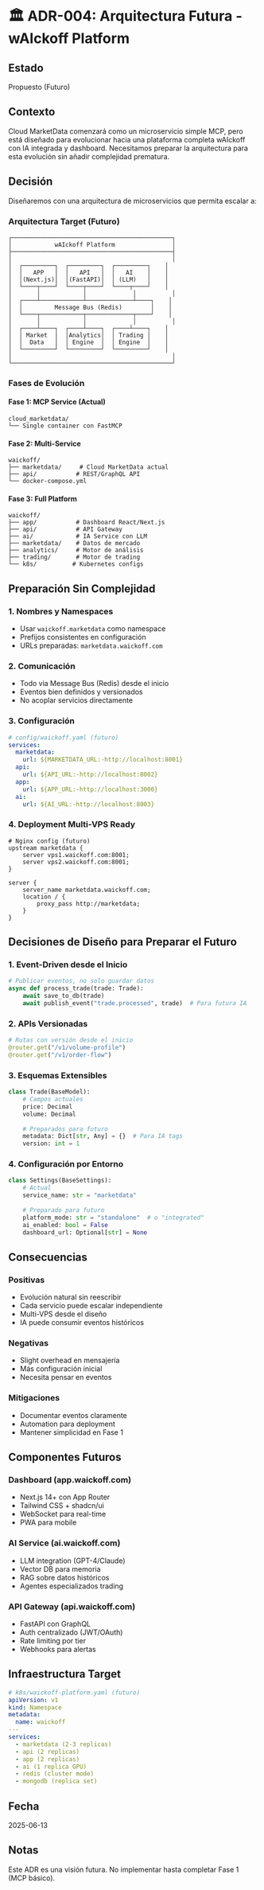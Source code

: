 # 🏛️ ADR-004: Arquitectura Futura - wAIckoff Platform

## Estado
Propuesto (Futuro)

## Contexto
Cloud MarketData comenzará como un microservicio simple MCP, pero está diseñado para evolucionar hacia una plataforma completa wAIckoff con IA integrada y dashboard. Necesitamos preparar la arquitectura para esta evolución sin añadir complejidad prematura.

## Decisión
Diseñaremos con una arquitectura de microservicios que permita escalar a:

### Arquitectura Target (Futuro)
```
┌─────────────────────────────────────────────┐
│            wAIckoff Platform                │
├─────────────────────────────────────────────┤
│                                             │
│  ┌─────────┐  ┌─────────┐  ┌─────────┐    │
│  │   APP   │  │   API   │  │   AI    │    │
│  │(Next.js)│  │(FastAPI)│  │ (LLM)   │    │
│  └────┬────┘  └────┬────┘  └────┬────┘    │
│       │            │             │          │
│  ┌────┴────────────┴─────────────┴────┐    │
│  │         Message Bus (Redis)        │    │
│  └────┬────────────┬─────────────┬────┘    │
│       │            │             │          │
│  ┌────┴────┐  ┌────┴────┐  ┌────┴────┐    │
│  │ Market  │  │Analytics│  │ Trading │    │
│  │  Data   │  │ Engine  │  │ Engine  │    │
│  └─────────┘  └─────────┘  └─────────┘    │
│                                             │
└─────────────────────────────────────────────┘
```

### Fases de Evolución

#### Fase 1: MCP Service (Actual)
```
cloud_marketdata/
└── Single container con FastMCP
```

#### Fase 2: Multi-Service
```
waickoff/
├── marketdata/     # Cloud MarketData actual
├── api/           # REST/GraphQL API
└── docker-compose.yml
```

#### Fase 3: Full Platform
```
waickoff/
├── app/           # Dashboard React/Next.js
├── api/           # API Gateway
├── ai/            # IA Service con LLM
├── marketdata/    # Datos de mercado
├── analytics/     # Motor de análisis
├── trading/       # Motor de trading
└── k8s/          # Kubernetes configs
```

## Preparación Sin Complejidad

### 1. Nombres y Namespaces
- Usar `waickoff.marketdata` como namespace
- Prefijos consistentes en configuración
- URLs preparadas: `marketdata.waickoff.com`

### 2. Comunicación
- Todo via Message Bus (Redis) desde el inicio
- Eventos bien definidos y versionados
- No acoplar servicios directamente

### 3. Configuración
```yaml
# config/waickoff.yaml (futuro)
services:
  marketdata:
    url: ${MARKETDATA_URL:-http://localhost:8001}
  api:
    url: ${API_URL:-http://localhost:8002}
  app:
    url: ${APP_URL:-http://localhost:3000}
  ai:
    url: ${AI_URL:-http://localhost:8003}
```

### 4. Deployment Multi-VPS Ready
```nginx
# Nginx config (futuro)
upstream marketdata {
    server vps1.waickoff.com:8001;
    server vps2.waickoff.com:8001;
}

server {
    server_name marketdata.waickoff.com;
    location / {
        proxy_pass http://marketdata;
    }
}
```

## Decisiones de Diseño para Preparar el Futuro

### 1. Event-Driven desde el Inicio
```python
# Publicar eventos, no solo guardar datos
async def process_trade(trade: Trade):
    await save_to_db(trade)
    await publish_event("trade.processed", trade)  # Para futura IA
```

### 2. APIs Versionadas
```python
# Rutas con versión desde el inicio
@router.get("/v1/volume-profile")
@router.get("/v1/order-flow")
```

### 3. Esquemas Extensibles
```python
class Trade(BaseModel):
    # Campos actuales
    price: Decimal
    volume: Decimal
    
    # Preparados para futuro
    metadata: Dict[str, Any] = {}  # Para IA tags
    version: int = 1
```

### 4. Configuración por Entorno
```python
class Settings(BaseSettings):
    # Actual
    service_name: str = "marketdata"
    
    # Preparado para futuro
    platform_mode: str = "standalone"  # o "integrated"
    ai_enabled: bool = False
    dashboard_url: Optional[str] = None
```

## Consecuencias

### Positivas
- Evolución natural sin reescribir
- Cada servicio puede escalar independiente
- Multi-VPS desde el diseño
- IA puede consumir eventos históricos

### Negativas
- Slight overhead en mensajería
- Más configuración inicial
- Necesita pensar en eventos

### Mitigaciones
- Documentar eventos claramente
- Automation para deployment
- Mantener simplicidad en Fase 1

## Componentes Futuros

### Dashboard (app.waickoff.com)
- Next.js 14+ con App Router
- Tailwind CSS + shadcn/ui
- WebSocket para real-time
- PWA para mobile

### AI Service (ai.waickoff.com)
- LLM integration (GPT-4/Claude)
- Vector DB para memoria
- RAG sobre datos históricos
- Agentes especializados trading

### API Gateway (api.waickoff.com)
- FastAPI con GraphQL
- Auth centralizado (JWT/OAuth)
- Rate limiting por tier
- Webhooks para alertas

## Infraestructura Target
```yaml
# k8s/waickoff-platform.yaml (futuro)
apiVersion: v1
kind: Namespace
metadata:
  name: waickoff
---
services:
  - marketdata (2-3 replicas)
  - api (2 replicas)
  - app (2 replicas) 
  - ai (1 replica GPU)
  - redis (cluster mode)
  - mongodb (replica set)
```

## Fecha
2025-06-13

## Notas
Este ADR es una visión futura. No implementar hasta completar Fase 1 (MCP básico).
